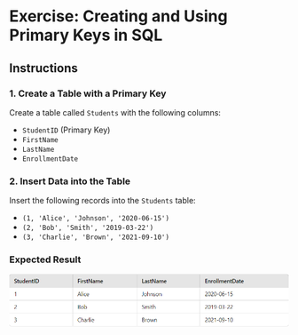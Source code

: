 # Exercise: Creating and Using Primary Keys in SQL

## Instructions

### 1. Create a Table with a Primary Key
Create a table called `Students` with the following columns:
- `StudentID` (Primary Key)
- `FirstName`
- `LastName`
- `EnrollmentDate`

### 2. Insert Data into the Table
Insert the following records into the `Students` table:

- `(1, 'Alice', 'Johnson', '2020-06-15')`
-  `(2, 'Bob', 'Smith', '2019-03-22')`
- `(3, 'Charlie', 'Brown', '2021-09-10')`

### Expected Result

![alt text](image.png)